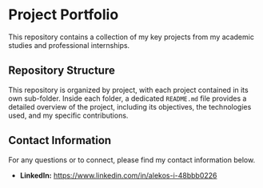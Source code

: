 # Project Portfolio

This repository contains a collection of my key projects from my academic studies and professional internships. 

## Repository Structure

This repository is organized by project, with each project contained in its own sub-folder. Inside each folder, a dedicated `README.md` file provides a detailed overview of the project, including its objectives, the technologies used, and my specific contributions.

## Contact Information

For any questions or to connect, please find my contact information below.

* **LinkedIn:** https://www.linkedin.com/in/alekos-i-48bbb0226